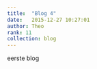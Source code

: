 ```yaml
---
title:  "Blog 4"
date:   2015-12-27 10:27:01
author: Theo
rank: 11
collection: blog
---
```

eerste blog
